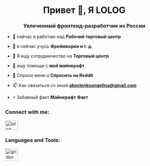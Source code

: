 <h1 align="center">Привет 👋, Я LOLOG</h1>
<h3 align="center">Увлеченный фронтенд-разработчик из России</h3>

- 🔭 сейчас я работаю над **Рабочий торговый центр**

- 🌱 я сейчас учусь **Фреймворки и т. д.**

- 👯 Я ищу сотрудничество на **Торговый центр**

- 🤝 ищу помощи с **мой майнкрафт**

- 💬 Спроси меня о **Спросить на Reddit**

- 📫 Как связаться со мной **akovlenkoangelina@gmail.com**

- ⚡ Забавный факт **Майнкрафт Факт**

<h3 align="left">Connect with me:</h3>
<p align="left">
<a href="https://www.youtube.com/c/lolog" target="blank"><img align="center" src="https://raw.githubusercontent.com/rahuldkjain/github-profile-readme-generator/master/src/images/icons/Social/youtube.svg" alt="lolog" height="30" width="40" /></a>
</p>

<h3 align="left">Languages and Tools:</h3>
<p align="left"> <a href="https://gridsome.org/" target="_blank" rel="noreferrer"> <img src="https://www.vectorlogo.zone/logos/gridsome/gridsome-icon.svg" alt="gridsome" width="40" height="40"/> </a> </p>

